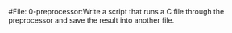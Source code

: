 #File: 0-preprocessor:Write a script that runs a C file through the preprocessor and save the result into another file.